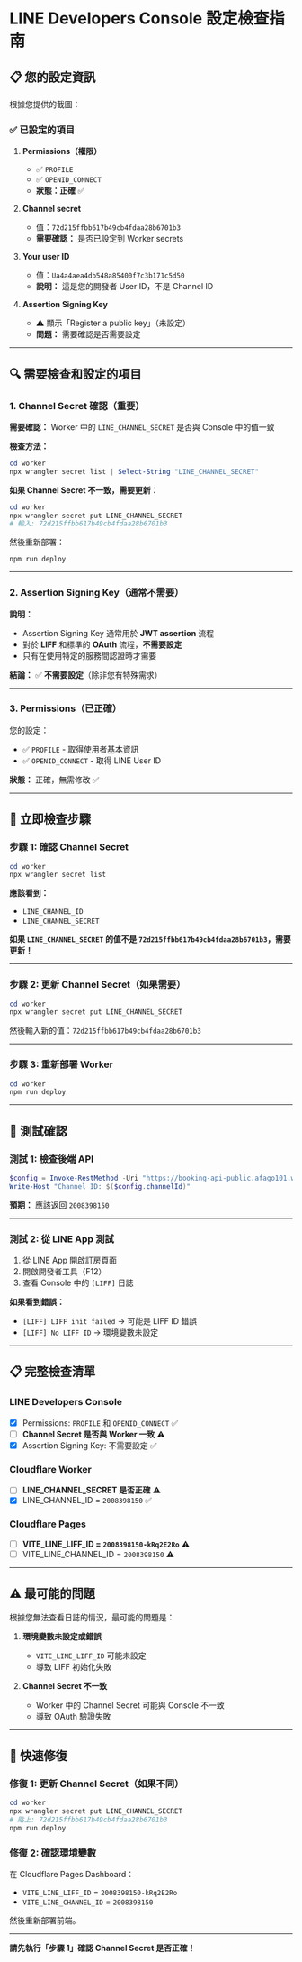 # LINE Developers Console 設定檢查指南

## 📋 您的設定資訊

根據您提供的截圖：

### ✅ 已設定的項目

1. **Permissions（權限）**
   - ✅ `PROFILE`
   - ✅ `OPENID_CONNECT`
   - **狀態：正確** ✅

2. **Channel secret**
   - 值：`72d215ffbb617b49cb4fdaa28b6701b3`
   - **需要確認：** 是否已設定到 Worker secrets

3. **Your user ID**
   - 值：`Ua4a4aea4db548a85400f7c3b171c5d50`
   - **說明：** 這是您的開發者 User ID，不是 Channel ID

4. **Assertion Signing Key**
   - ⚠️ 顯示「Register a public key」（未設定）
   - **問題：** 需要確認是否需要設定

---

## 🔍 需要檢查和設定的項目

### 1. Channel Secret 確認（重要）

**需要確認：** Worker 中的 `LINE_CHANNEL_SECRET` 是否與 Console 中的值一致

**檢查方法：**

```powershell
cd worker
npx wrangler secret list | Select-String "LINE_CHANNEL_SECRET"
```

**如果 Channel Secret 不一致，需要更新：**

```powershell
cd worker
npx wrangler secret put LINE_CHANNEL_SECRET
# 輸入: 72d215ffbb617b49cb4fdaa28b6701b3
```

然後重新部署：
```powershell
npm run deploy
```

---

### 2. Assertion Signing Key（通常不需要）

**說明：**
- Assertion Signing Key 通常用於 **JWT assertion** 流程
- 對於 **LIFF** 和標準的 **OAuth** 流程，**不需要設定**
- 只有在使用特定的服務間認證時才需要

**結論：** ✅ **不需要設定**（除非您有特殊需求）

---

### 3. Permissions（已正確）

您的設定：
- ✅ `PROFILE` - 取得使用者基本資訊
- ✅ `OPENID_CONNECT` - 取得 LINE User ID

**狀態：** 正確，無需修改 ✅

---

## 🔧 立即檢查步驟

### 步驟 1: 確認 Channel Secret

```powershell
cd worker
npx wrangler secret list
```

**應該看到：**
- `LINE_CHANNEL_ID`
- `LINE_CHANNEL_SECRET`

**如果 `LINE_CHANNEL_SECRET` 的值不是 `72d215ffbb617b49cb4fdaa28b6701b3`，需要更新！**

---

### 步驟 2: 更新 Channel Secret（如果需要）

```powershell
cd worker
npx wrangler secret put LINE_CHANNEL_SECRET
```

然後輸入新的值：`72d215ffbb617b49cb4fdaa28b6701b3`

---

### 步驟 3: 重新部署 Worker

```powershell
cd worker
npm run deploy
```

---

## 🧪 測試確認

### 測試 1: 檢查後端 API

```powershell
$config = Invoke-RestMethod -Uri "https://booking-api-public.afago101.workers.dev/api/line/config"
Write-Host "Channel ID: $($config.channelId)"
```

**預期：** 應該返回 `2008398150`

---

### 測試 2: 從 LINE App 測試

1. 從 LINE App 開啟訂房頁面
2. 開啟開發者工具（F12）
3. 查看 Console 中的 `[LIFF]` 日誌

**如果看到錯誤：**
- `[LIFF] LIFF init failed` → 可能是 LIFF ID 錯誤
- `[LIFF] No LIFF ID` → 環境變數未設定

---

## 📋 完整檢查清單

### LINE Developers Console
- [x] Permissions: `PROFILE` 和 `OPENID_CONNECT` ✅
- [ ] **Channel Secret 是否與 Worker 一致** ⚠️
- [x] Assertion Signing Key: 不需要設定 ✅

### Cloudflare Worker
- [ ] **LINE_CHANNEL_SECRET 是否正確** ⚠️
- [x] LINE_CHANNEL_ID = `2008398150` ✅

### Cloudflare Pages
- [ ] **VITE_LINE_LIFF_ID = `2008398150-kRq2E2Ro`** ⚠️
- [ ] VITE_LINE_CHANNEL_ID = `2008398150` ⚠️

---

## ⚠️ 最可能的問題

根據您無法查看日誌的情況，最可能的問題是：

1. **環境變數未設定或錯誤**
   - `VITE_LINE_LIFF_ID` 可能未設定
   - 導致 LIFF 初始化失敗

2. **Channel Secret 不一致**
   - Worker 中的 Channel Secret 可能與 Console 不一致
   - 導致 OAuth 驗證失敗

---

## 🔧 快速修復

### 修復 1: 更新 Channel Secret（如果不同）

```powershell
cd worker
npx wrangler secret put LINE_CHANNEL_SECRET
# 貼上: 72d215ffbb617b49cb4fdaa28b6701b3
npm run deploy
```

### 修復 2: 確認環境變數

在 Cloudflare Pages Dashboard：
- `VITE_LINE_LIFF_ID` = `2008398150-kRq2E2Ro`
- `VITE_LINE_CHANNEL_ID` = `2008398150`

然後重新部署前端。

---

**請先執行「步驟 1」確認 Channel Secret 是否正確！**

